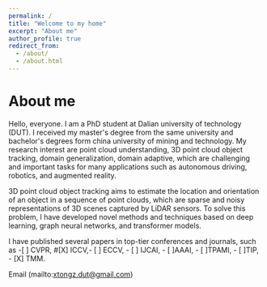 ```yaml
---
permalink: /
title: "Welcome to my home"
excerpt: "About me"
author_profile: true
redirect_from: 
  - /about/
  - /about.html
---
```



# About me

Hello, everyone. I am a PhD student at Dalian university of technology (DUT). I received my master's degree from the same university and bachelor's degrees form china university of mining and technology. 
My research interest are point cloud understanding, 3D point cloud object tracking, domain generalization, domain adaptive, which are challenging and important tasks for many applications such as autonomous driving, robotics, and augmented reality.

3D point cloud object tracking aims to estimate the location and orientation of an object in a sequence of point clouds, which are sparse and noisy representations of 3D scenes captured by LiDAR sensors. To solve this problem, I have developed novel methods and techniques based on deep learning, graph neural networks, and transformer models. 

I have published several papers in top-tier conferences and journals, such as -[ ] CVPR,  #[X] ICCV,- [ ] ECCV, - [ ] IJCAI, - [ ]AAAI, - [ ]TPAMI, - [ ]TIP, - [X] TMM. 




Email (mailto:xtongz.dut@gmail.com)



